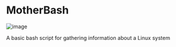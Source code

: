 # MotherBash

![image](https://github.com/HectorEspejo/MotherBash/assets/5872877/6e0c33f9-1bdd-437e-af3d-d81d8ef0e081)

A basic bash script for gathering information about a Linux system
